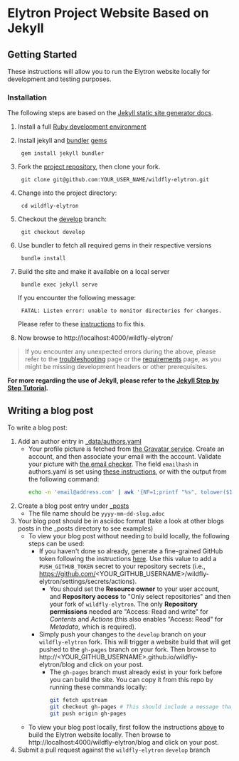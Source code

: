 # Elytron Project Website Based on Jekyll

## Getting Started

These instructions will allow you to run the Elytron website locally for development and testing purposes.

### Installation
The following steps are based on the [Jekyll static site generator docs](https://jekyllrb.com/docs/).

1. Install a full [Ruby development environment](https://jekyllrb.com/docs/installation/)
2. Install jekyll and [bundler](https://jekyllrb.com/docs/ruby-101/#bundler)  [gems](https://jekyllrb.com/docs/ruby-101/#gems) 
  
        gem install jekyll bundler

3. Fork the [project repository](https://github.com/wildfly-security/wildfly-elytron), then clone your fork.
  
        git clone git@github.com:YOUR_USER_NAME/wildfly-elytron.git

4. Change into the project directory:
  
        cd wildfly-elytron

5. Checkout the [develop](https://github.com/wildfly-security/wildfly-elytron/tree/develop) branch:
  
        git checkout develop

6. Use bundler to fetch all required gems in their respective versions

        bundle install

7. Build the site and make it available on a local server
  
        bundle exec jekyll serve

   If you encounter the following message:

        FATAL: Listen error: unable to monitor directories for changes.  
        
   Please refer to these [instructions](https://github.com/guard/listen/wiki/Increasing-the-amount-of-inotify-watchers) to fix this.       
        
8. Now browse to http://localhost:4000/wildfly-elytron/

> If you encounter any unexpected errors during the above, please refer to the [troubleshooting](https://jekyllrb.com/docs/troubleshooting/#configuration-problems) page or the [requirements](https://jekyllrb.com/docs/installation/#requirements) page, as you might be missing development headers or other prerequisites.


**For more regarding the use of Jekyll, please refer to the [Jekyll Step by Step Tutorial](https://jekyllrb.com/docs/step-by-step/01-setup/).**

## Writing a blog post

To write a blog post:

1. Add an author entry in [_data/authors.yaml](https://github.com/wildfly-security/wildfly-elytron/tree/develop/_data/authors.yaml)
    - Your profile picture is fetched from [the Gravatar service](https://gravatar.com/). Create an account,
      and then associate your email with the account. Validate your picture with [the email checker](https://gravatar.com/site/check/). 
      The field `emailhash` in authors.yaml is set using [these instructions](https://gravatar.com/site/implement/hash/),
      or with the output from the following command:
        ```bash
        echo -n 'email@address.com' | awk '{NF=1;printf "%s", tolower($1);}' | md5sum - | awk 'NF=1'
        ```
2. Create a blog post entry under [_posts](https://github.com/wildfly-security/wildfly-elytron/tree/develop/_posts)
    - The file name should be `yyyy-mm-dd-slug.adoc`
3. Your blog post should be in asciidoc format (take a look at other blogs posts in the _posts directory to see examples)
    - To view your blog post without needing to build locally, the following steps can be used:
        - If you haven't done so already, generate a fine-grained GitHub token following the instructions
          [here](https://docs.github.com/en/authentication/keeping-your-account-and-data-secure/managing-your-personal-access-tokens#creating-a-fine-grained-personal-access-token). Use this value to add a `PUSH_GITHUB_TOKEN` secret to your
          repository secrets (i.e., https://github.com/<YOUR_GITHUB_USERNAME>/wildfly-elytron/settings/secrets/actions).
            - You should set the **Resource owner** to your user account, and **Repository access** to "Only select repositories" and then your fork of `wildfly-elytron`. The only **Repository permissions** needed are "Access: Read and write" for _Contents_ and _Actions_ (this also enables "Access: Read" for _Metadata_, which is required).
        - Simply push your changes to the `develop` branch on your `wildfly-elytron` fork. This will trigger a website
          build that will get pushed to the `gh-pages` branch on your fork. Then browse to
          http://<YOUR_GITHUB_USERNAME>.github.io/wildfly-elytron/blog and click on your post.
            - The `gh-pages` branch must already exist in your fork before you can build the site. You
              can copy it from this repo by running these commands locally:
                ```bash
                git fetch upstream
                git checkout gh-pages # This should include a message that the branch is tracking upstream/gh-pages
                git push origin gh-pages
                ```
    - To view your blog post locally, first follow the instructions [above](https://github.com/wildfly-security/wildfly-elytron/tree/develop#installation) to build the Elytron website
      locally. Then browse to http://localhost:4000/wildfly-elytron/blog and click on your post.
4. Submit a pull request against the `wildfly-elytron` `develop` branch


